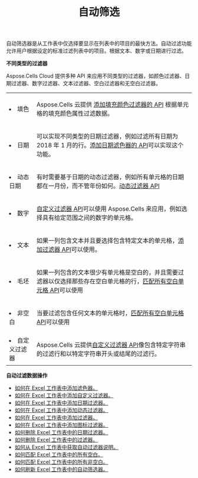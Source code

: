 ﻿---
title: 自动筛选
second_title: Aspose.Cells Cloud Documen
type: docs
url: /zh/autofilter/
aliases: [/working-with-autofilter/]
keywords: Get, add， delete, and so on for auto filter on an Excel worksheet
description: Aspose.Cells 云API 支持对Excel 工作表进行获取、添加、删除等自动筛选。 SDK支持多种开发语言。它们包括 Android、C#、Go、Java、NodeJS、Perl、PHP、Python、Ruby 和 swift
weight: 100
---
自动筛选器是从工作表中仅选择要显示在列表中的项目的最快方法。自动过滤功能允许用户根据设定的标准过滤列表中的项目。根据文本、数字或日期进行过滤。



**不同类型的过滤器** 

Aspose.Cells Cloud 提供多种 API 来应用不同类型的过滤器，如颜色过滤器、日期过滤器、数字过滤器、文本过滤器、空白过滤器和无空白过滤器。

<table class="table table-striped">
  <tr>
  <td class="col-md-2"> <li>填色</li> </td>
  <td class="col-md-10">
  <p>Aspose.Cells 云提供
 <a href="/cells/zh/autofilter/add-color-filter/">添加填充颜色过滤器的 API</a>
根据单元格的填充颜色属性过滤数据。</p>
  </td>
  </tr>
  <tr>
    <td class="col-md-2"> <li>日期</li> </td>
  <td class="col-md-10">
  <p>
可以实现不同类型的日期过滤器，例如过滤所有日期为 2018 年 1 月的行。<a href="/cells/zh/autofilter/add-date-filter/">添加日期滤色器的 API</a>可以实现这个功能。
</p>
  </td>
  </tr>
    <tr>
    <td class="col-md-2"> <li>动态日期</li> </td>
  <td class="col-md-10">
  <p>
有时需要基于日期的动态过滤器，例如所有单元格的日期都在一月份，而不管年份如何。<a href="/cells/zh/autofilter/add-dynamic-filter/">动态过滤器 API</a>  
</p>
  </td>
  </tr>
      <tr>
    <td class="col-md-2"> <li>数字</li> </td>
  <td class="col-md-10">
  <p>
<a href="/cells/zh/autofilter/add-filter/">自定义过滤器 API</a>可以使用 Aspose.Cells 来应用，例如选择具有给定范围之间的数字的单元格。
</p>
  </td>
  </tr>
        <tr>
    <td class="col-md-2"> <li>文本</li> </td>
  <td class="col-md-10">
  <p>
如果一列包含文本并且要选择包含特定文本的单元格，<a href="/cells/zh/autofilter/add-filter/">添加过滤器 API</a>可以使用。
</p>
  </td>
  </tr>
          <tr>
    <td class="col-md-2"> <li>毛坯</li> </td>
  <td class="col-md-10">
  <p>

如果一列包含的文本很少有单元格是空白的，并且需要过滤器以仅选择那些存在空白单元格的行，<a href="/cells/zh/autofilter/match-all-blank/">匹配所有空白单元格 API</a>可以使用
</p>
  </td>
  </tr>
            <tr>
    <td class="col-md-2"> <li>非空白</li> </td>
  <td class="col-md-10">
  <p>

当要过滤包含任何文本的单元格时，<a href="/cells/zh/autofilter/match-all-blank/">匹配所有空白单元格 API</a>可以使用
</p>
  </td>
  </tr>
              <tr>
    <td class="col-md-2"> <li>自定义过滤器</li> </td>
  <td class="col-md-10">
  <p>
Aspose.Cells 云提供<a href="/cells/zh/autofilter/add-dynamic-filter/">自定义过滤器 API</a>像包含特定字符串的过滤行和以特定字符串开头或结尾的过滤行。
</p>
  </td>
  </tr>
</table>


**自动过滤数据操作**

- [如何在 Excel 工作表中添加滤色器。](/cells/zh/autofilter/add-color-filter/)
- [如何在 Excel 工作表中添加自定义过滤器。](/cells/zh/autofilter/add-custom-filter/)
- [如何在 Excel 工作表中添加日期过滤器。](/cells/zh/autofilter/add-date-filter/)
- [如何在 Excel 工作表中添加动态过滤器。](/cells/zh/autofilter/add-dynamic-filter/)
- [如何在 Excel 工作表中添加过滤器。](/cells/zh/autofilter/add-filter/)
- [如何在 Excel 工作表中添加图标过滤器。](/cells/zh/autofilter/add-icon-filter/)
- [如何删除 Excel 工作表中的日期过滤器。](/cells/zh/autofilter/delete-a-date-filter/)
- [如何删除 Excel 工作表中的过滤器。](/cells/zh/delete-filter/)
- [如何从 Excel 工作表中获取自动过滤器说明。](/cells/zh/autofilter/get/)
- [如何匹配 Excel 工作表中的所有空白。](/cells/zh/autofilter/match-all-blank/)
- [如何匹配 Excel 工作表中的所有非空白。](/cells/zh/autofilter/match-all-non-blank/)
- [如何刷新 Excel 工作表中的自动筛选器。](/cells/zh/autofilter/refresh/)

